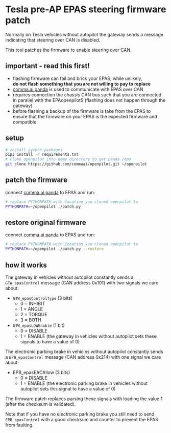 # Tesla pre-AP EPAS steering firmware patch
Normally on Tesla vehicles without autopilot the gateway sends a message indicating that steering over CAN is disabled.

This tool patches the firmware to enable steering over CAN.

## important - read this first!
* flashing firmware can fail and brick your EPAS, while unlikely,  
  **do not flash something that you are not willing to pay to replace**
* [comma.ai panda](https://comma.ai/shop/products/panda-obd-ii-dongle)
  is used to communicate with EPAS over CAN
* requires connection the chassis CAN bus such that you are connected in parallel with the EPAopenpilotS
  (flashing does not happen through the gateway)
* before flashing a backup of the firmware is take from the EPAS to ensure that
  the firmware on your EPAS is the expected firmware and compatible

## setup
```sh
# install python packages
pip3 install -r requirements.txt
# clone openpilot into home directory to get panda repo
git clone https://github.com/commaai/openpilot.git ~/openpilot
```

## patch the firmware
connect [comma.ai panda](https://comma.ai/shop/products/panda-obd-ii-dongle) to EPAS and run:

```sh
# replace PYTHONPATH with location you cloned openpilot to
PYTHONPATH=~/openpilot ./patch.py
```

## restore original firmware
connect [comma.ai panda](https://comma.ai/shop/products/panda-obd-ii-dongle) to EPAS and run:

```sh
# replace PYTHONPATH with location you cloned openpilot to
PYTHONPATH=~/openpilot ./patch.py --restore
```

## how it works
The gateway in vehicles without autopilot constantly sends a `GTW_epasControl` message
(CAN address 0x101) with two signals we care about:
* `GTW_epasControlType` (3 bits)
  * 0 = INHIBIT
  * 1 = ANGLE
  * 2 = TORQUE
  * 3 = BOTH
* `GTW_epasLDWEnable` (1 bit)
  * 0 = DISABLE
  * 1 = ENABLE
(the gateway in vehicles without autopilot sets these signals to have a value of 0)

The electronic parking brake in vehicles without autopilot constantly sends a `EPB_epasControl`
message (CAN address 0x214) with one signal we care about:
* EPB_epasEACAllow (3 bits)
  * 0 = DISABLE
  * 1 = ENABLE
(the electronic parking brake in vehicles without autopilot sets this signal to have a value of 0)

The firmware patch replaces parsing these signals with loading the value 1
(after the checksum is validated).

Note that if you have no electronic parking brake you still need to send `EPB_epasControl` with
a good checksum and counter to prevent the EPAS from faulting.
